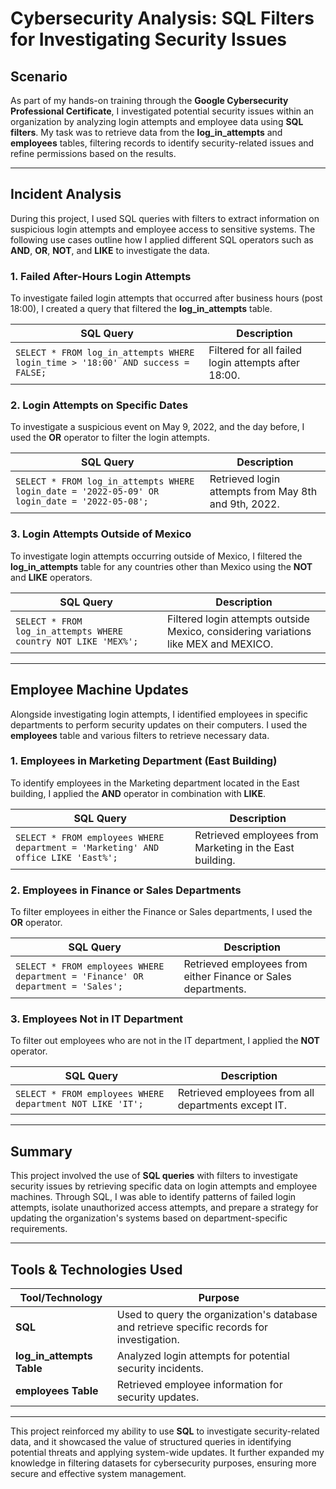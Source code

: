 # Cybersecurity Analysis: SQL Filters for Investigating Security Issues 

## Scenario

As part of my hands-on training through the **Google Cybersecurity Professional Certificate**, I investigated potential security issues within an organization by analyzing login attempts and employee data using **SQL filters**. My task was to retrieve data from the **log_in_attempts** and **employees** tables, filtering records to identify security-related issues and refine permissions based on the results.

---

## Incident Analysis

During this project, I used SQL queries with filters to extract information on suspicious login attempts and employee access to sensitive systems. The following use cases outline how I applied different SQL operators such as **AND**, **OR**, **NOT**, and **LIKE** to investigate the data.

### 1. Failed After-Hours Login Attempts

To investigate failed login attempts that occurred after business hours (post 18:00), I created a query that filtered the **log_in_attempts** table.

| **SQL Query**              | **Description**                                                                 |
|----------------------------|---------------------------------------------------------------------------------|
| `SELECT * FROM log_in_attempts WHERE login_time > '18:00' AND success = FALSE;` | Filtered for all failed login attempts after 18:00.                       |

### 2. Login Attempts on Specific Dates

To investigate a suspicious event on May 9, 2022, and the day before, I used the **OR** operator to filter the login attempts.

| **SQL Query**              | **Description**                                                                 |
|----------------------------|---------------------------------------------------------------------------------|
| `SELECT * FROM log_in_attempts WHERE login_date = '2022-05-09' OR login_date = '2022-05-08';` | Retrieved login attempts from May 8th and 9th, 2022.                      |

### 3. Login Attempts Outside of Mexico

To investigate login attempts occurring outside of Mexico, I filtered the **log_in_attempts** table for any countries other than Mexico using the **NOT** and **LIKE** operators.

| **SQL Query**              | **Description**                                                                 |
|----------------------------|---------------------------------------------------------------------------------|
| `SELECT * FROM log_in_attempts WHERE country NOT LIKE 'MEX%';` | Filtered login attempts outside Mexico, considering variations like MEX and MEXICO. |

---

## Employee Machine Updates

Alongside investigating login attempts, I identified employees in specific departments to perform security updates on their computers. I used the **employees** table and various filters to retrieve necessary data.

### 1. Employees in Marketing Department (East Building)

To identify employees in the Marketing department located in the East building, I applied the **AND** operator in combination with **LIKE**.

| **SQL Query**              | **Description**                                                                 |
|----------------------------|---------------------------------------------------------------------------------|
| `SELECT * FROM employees WHERE department = 'Marketing' AND office LIKE 'East%';` | Retrieved employees from Marketing in the East building.                  |

### 2. Employees in Finance or Sales Departments

To filter employees in either the Finance or Sales departments, I used the **OR** operator.

| **SQL Query**              | **Description**                                                                 |
|----------------------------|---------------------------------------------------------------------------------|
| `SELECT * FROM employees WHERE department = 'Finance' OR department = 'Sales';` | Retrieved employees from either Finance or Sales departments.            |

### 3. Employees Not in IT Department

To filter out employees who are not in the IT department, I applied the **NOT** operator.

| **SQL Query**              | **Description**                                                                 |
|----------------------------|---------------------------------------------------------------------------------|
| `SELECT * FROM employees WHERE department NOT LIKE 'IT';` | Retrieved employees from all departments except IT.                        |

---

## Summary

This project involved the use of **SQL queries** with filters to investigate security issues by retrieving specific data on login attempts and employee machines. Through SQL, I was able to identify patterns of failed login attempts, isolate unauthorized access attempts, and prepare a strategy for updating the organization's systems based on department-specific requirements.

---

## Tools & Technologies Used

| **Tool/Technology**        | **Purpose**                                                      |
|----------------------------|------------------------------------------------------------------|
| **SQL**                    | Used to query the organization's database and retrieve specific records for investigation. |
| **log_in_attempts Table**   | Analyzed login attempts for potential security incidents.        |
| **employees Table**         | Retrieved employee information for security updates.             |

---

This project reinforced my ability to use **SQL** to investigate security-related data, and it showcased the value of structured queries in identifying potential threats and applying system-wide updates. It further expanded my knowledge in filtering datasets for cybersecurity purposes, ensuring more secure and effective system management.
